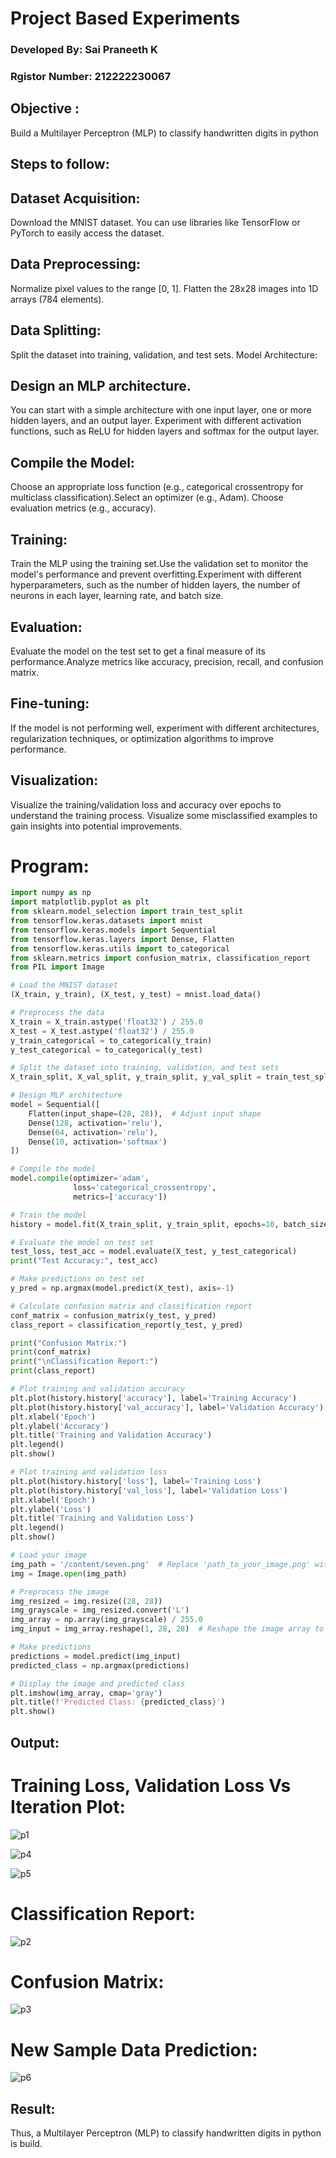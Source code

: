 # Project Based Experiments
### Developed By: Sai Praneeth K
### Rgistor Number: 212222230067

## Objective :
 Build a Multilayer Perceptron (MLP) to classify handwritten digits in python
## Steps to follow:
## Dataset Acquisition:
Download the MNIST dataset. You can use libraries like TensorFlow or PyTorch to easily access the dataset.
## Data Preprocessing:
Normalize pixel values to the range [0, 1].
Flatten the 28x28 images into 1D arrays (784 elements).
## Data Splitting:

Split the dataset into training, validation, and test sets.
Model Architecture:
## Design an MLP architecture. 
You can start with a simple architecture with one input layer, one or more hidden layers, and an output layer.
Experiment with different activation functions, such as ReLU for hidden layers and softmax for the output layer.
## Compile the Model:
Choose an appropriate loss function (e.g., categorical crossentropy for multiclass classification).Select an optimizer (e.g., Adam).
Choose evaluation metrics (e.g., accuracy).
## Training:
Train the MLP using the training set.Use the validation set to monitor the model's performance and prevent overfitting.Experiment with different hyperparameters, such as the number of hidden layers, the number of neurons in each layer, learning rate, and batch size.
## Evaluation:

Evaluate the model on the test set to get a final measure of its performance.Analyze metrics like accuracy, precision, recall, and confusion matrix.
## Fine-tuning:
If the model is not performing well, experiment with different architectures, regularization techniques, or optimization algorithms to improve performance.
## Visualization:
Visualize the training/validation loss and accuracy over epochs to understand the training process. Visualize some misclassified examples to gain insights into potential improvements.

# Program:
``` py
import numpy as np
import matplotlib.pyplot as plt
from sklearn.model_selection import train_test_split
from tensorflow.keras.datasets import mnist
from tensorflow.keras.models import Sequential
from tensorflow.keras.layers import Dense, Flatten
from tensorflow.keras.utils import to_categorical
from sklearn.metrics import confusion_matrix, classification_report
from PIL import Image

# Load the MNIST dataset
(X_train, y_train), (X_test, y_test) = mnist.load_data()

# Preprocess the data
X_train = X_train.astype('float32') / 255.0
X_test = X_test.astype('float32') / 255.0
y_train_categorical = to_categorical(y_train)
y_test_categorical = to_categorical(y_test)

# Split the dataset into training, validation, and test sets
X_train_split, X_val_split, y_train_split, y_val_split = train_test_split(X_train, y_train_categorical, test_size=0.1, random_state=42)

# Design MLP architecture
model = Sequential([
    Flatten(input_shape=(28, 28)),  # Adjust input shape
    Dense(128, activation='relu'),
    Dense(64, activation='relu'),
    Dense(10, activation='softmax')
])

# Compile the model
model.compile(optimizer='adam',
              loss='categorical_crossentropy',
              metrics=['accuracy'])

# Train the model
history = model.fit(X_train_split, y_train_split, epochs=10, batch_size=128, validation_data=(X_val_split, y_val_split))

# Evaluate the model on test set
test_loss, test_acc = model.evaluate(X_test, y_test_categorical)
print("Test Accuracy:", test_acc)

# Make predictions on test set
y_pred = np.argmax(model.predict(X_test), axis=-1)

# Calculate confusion matrix and classification report
conf_matrix = confusion_matrix(y_test, y_pred)
class_report = classification_report(y_test, y_pred)

print("Confusion Matrix:")
print(conf_matrix)
print("\nClassification Report:")
print(class_report)

# Plot training and validation accuracy
plt.plot(history.history['accuracy'], label='Training Accuracy')
plt.plot(history.history['val_accuracy'], label='Validation Accuracy')
plt.xlabel('Epoch')
plt.ylabel('Accuracy')
plt.title('Training and Validation Accuracy')
plt.legend()
plt.show()

# Plot training and validation loss
plt.plot(history.history['loss'], label='Training Loss')
plt.plot(history.history['val_loss'], label='Validation Loss')
plt.xlabel('Epoch')
plt.ylabel('Loss')
plt.title('Training and Validation Loss')
plt.legend()
plt.show()

# Load your image
img_path = '/content/seven.png'  # Replace 'path_to_your_image.png' with the path to your image file
img = Image.open(img_path)

# Preprocess the image
img_resized = img.resize((28, 28))
img_grayscale = img_resized.convert('L')
img_array = np.array(img_grayscale) / 255.0
img_input = img_array.reshape(1, 28, 28)  # Reshape the image array to match the model's input shape

# Make predictions
predictions = model.predict(img_input)
predicted_class = np.argmax(predictions)

# Display the image and predicted class
plt.imshow(img_array, cmap='gray')
plt.title(f'Predicted Class: {predicted_class}')
plt.show()
```

## Output:
# Training Loss, Validation Loss Vs Iteration Plot:
![p1](https://github.com/SaiPraneeth04/NN-Project-Based-Experiment/assets/119390353/32f26722-9e53-4e22-b2e5-900d3d6c1896)

![p4](https://github.com/SaiPraneeth04/NN-Project-Based-Experiment/assets/119390353/819b5c34-39a3-41db-bb95-2c00593520bd)

![p5](https://github.com/SaiPraneeth04/NN-Project-Based-Experiment/assets/119390353/46aa5fd1-9b9c-4040-8d32-83f52090d025)

# Classification Report:
![p2](https://github.com/SaiPraneeth04/NN-Project-Based-Experiment/assets/119390353/c94ac1e1-b283-4998-8012-e7449949c9b2)


# Confusion Matrix:
![p3](https://github.com/SaiPraneeth04/NN-Project-Based-Experiment/assets/119390353/c2790de7-67a7-4d1e-8ae3-d1b2351018ff)


# New Sample Data Prediction:
![p6](https://github.com/SaiPraneeth04/NN-Project-Based-Experiment/assets/119390353/462fa3d4-ce7a-4dcc-9d63-d9216237cccf)


## Result:
Thus, a Multilayer Perceptron (MLP) to classify handwritten digits in python is build.



